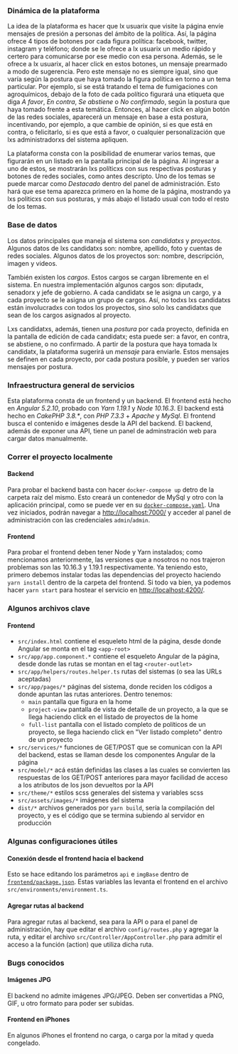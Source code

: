 
### Dinámica de la plataforma
La idea de la plataforma es hacer que lx usuarix que visite la página envíe mensajes de presión a personas del ámbito de la política. Así, la página ofrece 4 tipos de botones por cada figura política: facebook, twitter, instagram y teléfono; donde se le ofrece a lx usuarix un medio rápido y certero para comunicarse por ese medio con esa persona. Además, se le ofrece a lx usuarix, al hacer click en estos botones, un mensaje prearmado a modo de sugerencia. Pero este mensaje no es siempre igual, sino que varía según la postura que haya tomado la figura política en torno a un tema particular. Por ejemplo, si se está tratando el tema de fumigaciones con agroquímicos, debajo de la foto de cada político figurará una etiqueta que diga *A favor*, *En contra*, *Se abstiene* o *No confirmado*, según la postura que haya tomado frente a esta temática. Entonces, al hacer click en algún botón de las redes sociales, aparecerá un mensaje en base a esta postura, incentivando, por ejemplo, a que cambie de opinión, si es que está en contra, o felicitarlo, si es que está a favor, o cualquier personalización que lxs administradorxs del sistema apliquen.

La plataforma consta con la posibilidad de enumerar varios temas, que figurarán en un listado en la pantalla principal de la página. Al ingresar a uno de estos, se mostrarán lxs políticxs con sus respectivas posturas y botones de redes sociales, como antes descripto. Uno de los temas se puede marcar como *Destacado* dentro del panel de administración. Esto hará que ese tema aparezca primero en la home de la página, mostrando ya lxs politicxs con sus posturas, y más abajo el listado usual con todo el resto de los temas.

### Base de datos
Los datos principales que maneja el sistema son *candidatxs* y *proyectos*. Algunos datos de lxs candidatxs son: nombre, apellido, foto y cuentas de redes sociales. Algunos datos de los proyectos son: nombre, descripción, imagen y videos.

También existen los *cargos*. Estos cargos se cargan libremente en el sistema. En nuestra implementación algunos cargos son: diputadx, senadorx y jefe de gobierno. A cada candidatx se le asigna un cargo, y a cada proyecto se le asigna un grupo de cargos. Así, no todxs lxs candidatxs están involucradxs con todos los proyectos, sino solo lxs candidatxs que sean de los cargos asignados al proyecto.

Lxs candidatxs, además, tienen una *postura* por cada proyecto, definida en la pantalla de edición de cada candidatx; esta puede ser: a favor, en contra, se abstiene, o no confirmado. A partir de la postura que haya tomada lx candidatx, la plataforma sugerirá un *mensaje* para enviarle. Estos mensajes se definen en cada proyecto, por cada postura posible, y pueden ser varios mensajes por postura.

### Infraestructura general de servicios
Esta plataforma consta de un frontend y un backend. El frontend está hecho en *Angular 5.2.10*, probado con *Yarn 1.19.1* y *Node 10.16.3*. El backend está hecho en *CakePHP 3.8.\**, con *PHP 7.3.3* + *Apache* y *MySql*. El frontend busca el contenido e imágenes desde la API del backend. El backend, además de exponer una API, tiene un panel de adminstración web para cargar datos manualmente.

### Correr el proyecto localmente
#### Backend
Para probar el backend basta con hacer `docker-compose up` detro de la carpeta raíz del mismo. Esto creará un contenedor de MySql y otro con la aplicación principal, como se puede ver en su  [`docker-compose.yaml`](backend/docker-compose.yaml). Una vez iniciados, podrán navegar a [http://localhost:7000/](http://localhost:7000/) y acceder al panel de administración con las credenciales `admin`/`admin`.

#### Frontend
Para probar el frontend deben tener Node y Yarn instalados; como mencionamos anteriormente, las versiones que a nosotros no nos trajeron problemas son las 10.16.3 y 1.19.1 respectivamente. Ya teniendo esto, primero debemos instalar todas las dependencias del proyecto haciendo `yarn install` dentro de la carpeta del frontend. Si todo va bien, ya podemos hacer `yarn start` para hostear el servicio en [http://localhost:4200/](http://localhost:4200/).

### Algunos archivos clave
#### Frontend
- `src/index.html` contiene el esqueleto html de la página, desde donde Angular se monta en el tag `<app-root>`
- `src/app/app.component.*` contiene el esqueleto Angular de la página, desde donde las rutas se montan en el tag `<router-outlet>`
- `src/app/helpers/routes.helper.ts` rutas del sistemas (o sea las URLs aceptadas)
- `src/app/pages/*` páginas del sistema, donde reciden los códigos a donde apuntan las rutas anteriores. Dentro tenemos:
  - `main` pantalla que figura en la home
  - `project-view` pantalla de vista de detalle de un proyecto, a la que se llega haciendo click en el listado de proyectos de la home
  - `full-list` pantalla con el listado completo de políticos de un proyecto, se llega haciendo click en "Ver listado completo" dentro de un proyecto
- `src/services/*` funciones de GET/POST que se comunican con la API del backend, estas se llaman desde los componentes Angular de la página
- `src/model/*` acá están definidas las clases a las cuales se convierten las respuestas de los GET/POST anteriores para mayor facilidad de acceso a los atributos de los json devueltos por la API
- `src/theme/*` estilos scss generales del sistema y variables scss
- `src/assets/images/*` imágenes del sistema
- `dist/*` archivos generados por `yarn build`, sería la compilación del proyecto, y es el código que se termina subiendo al servidor en producción

### Algunas configuraciones útiles
#### Conexión desde el frontend hacia el backend
Esto se hace editando los parámetros `api` e `imgBase` dentro de [`frontend/package.json`](frontend/package.json). Estas variables las levanta el frontend en el archivo `src/environments/environment.ts`.

#### Agregar rutas al backend
Para agregar rutas al backend, sea para la API o para el panel de administración, hay que editar el archivo `config/routes.php` y agregar la ruta, y editar el archivo `src/Controller/AppController.php` para admitir el acceso a la función (action) que utiliza dicha ruta.

### Bugs conocidos
#### Imágenes JPG
El backend no admite imágenes JPG/JPEG. Deben ser convertidas a PNG, GIF, u otro formato para poder ser subidas.

#### Frontend en iPhones
En algunos iPhones el frontend no carga, o carga por la mitad y queda congelado.
